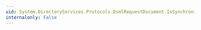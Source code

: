 ```yaml
---
uid: System.DirectoryServices.Protocols.DsmlRequestDocument.IsSynchronized
internalonly: False
---
```

